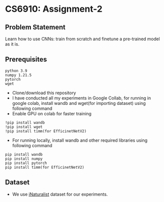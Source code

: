 # CS6910: Assignment-2
## Problem Statement
Learn how to use CNNs: train from scratch and finetune a pre-trained model as it is.

## Prerequisites

```
python 3.9
numpy 1.21.5
pytorch
wget
```
 - Clone/download  this repository
 - I have conducted all my experiments in Google Collab, for running in google colab, install wandb and wget(for importing dataset) using following command 
 - Enable GPU on colab for faster training
 
  ``` 
  !pip install wandb 
  !pip install wget
  !pip install timm(for EfficinetNetV2)
  ```
 - For running locally, install wandb and other required libraries using following command  
  ``` 
  pip install wandb
  pip install numpy
  pip install pytorch
  pip install timm(for EfficinetNetV2)
  ```

## Dataset
- We use [iNaturalist](https://storage.googleapis.com/wandb_datasets/nature_12K.zip) dataset for our experiments.
